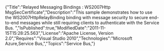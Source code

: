 {"Title":"Relayed Messaging Bindings : WS2007Http MsgSecCertificate","Description":"This sample demonstrates how to use the WS2007HttpRelayBinding binding with message security to secure end-to-end messages while still requiring clients to authenticate with the Service Bus. ","IsPublished":true,"ModifiedDate":"2011-11-15T15:28:25.563","License":"Apache License, Version 2.0","Requires":"Visual Studio 2010","Technologies":"Microsoft Azure,Service Bus,","Topics":"Service Bus,"}